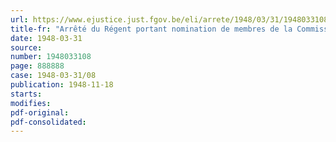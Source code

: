 ```yaml
---
url: https://www.ejustice.just.fgov.be/eli/arrete/1948/03/31/1948033108/justel
title-fr: "Arrêté du Régent portant nomination de membres de la Commission d'Inspection du Service d'Emigration"
date: 1948-03-31
source:
number: 1948033108
page: 888888
case: 1948-03-31/08
publication: 1948-11-18
starts:
modifies:
pdf-original:
pdf-consolidated:
---
```


